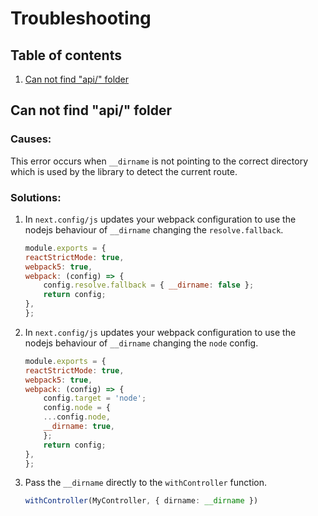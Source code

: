 # Troubleshooting

## Table of contents

1. [Can not find "api/" folder](#cannot-find-api-folder)

## Can not find "api/" folder

### Causes:

This error occurs when ``__dirname`` is not pointing to the correct directory which is used by the library to detect the current route.

### Solutions:

1. In `next.config/js` updates your webpack configuration to use the nodejs behaviour of ``__dirname`` changing the `resolve.fallback`.

    ```js
    module.exports = {
    reactStrictMode: true,
    webpack5: true,
    webpack: (config) => {
        config.resolve.fallback = { __dirname: false };
        return config;
    },
    };

    ```

2. In `next.config/js` updates your webpack configuration to use the nodejs behaviour of ``__dirname`` changing the `node` config.

    ```js
    module.exports = {
    reactStrictMode: true,
    webpack5: true,
    webpack: (config) => {
        config.target = 'node';
        config.node = {
        ...config.node,
        __dirname: true,
        };
        return config;
    },
    };
    ```

3. Pass the `__dirname` directly to the `withController` function.

    ```ts
    withController(MyController, { dirname: __dirname })
    ```

